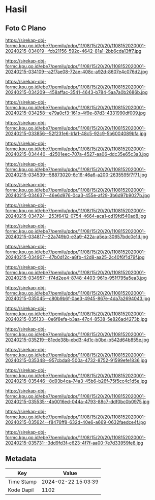 # Hasil

## Foto C Plano

https://sirekap-obj-formc.kpu.go.id/ebe7/pemilu/pdpr/11/08/15/20/20/1108152020001-20240215-034019--fcb21156-592c-4642-81a1-2bb6cda13ff7.jpg

https://sirekap-obj-formc.kpu.go.id/ebe7/pemilu/pdpr/11/08/15/20/20/1108152020001-20240215-034109--a2f7ae08-72ae-408c-a92d-8607e4c076d2.jpg

https://sirekap-obj-formc.kpu.go.id/ebe7/pemilu/pdpr/11/08/15/20/20/1108152020001-20240215-034209--458affac-3541-4643-b784-5aa7a0b2686b.jpg

https://sirekap-obj-formc.kpu.go.id/ebe7/pemilu/pdpr/11/08/15/20/20/1108152020001-20240215-034258--e79a0cf3-161b-4f9e-87d3-4331990df009.jpg

https://sirekap-obj-formc.kpu.go.id/ebe7/pemilu/pdpr/11/08/15/20/20/1108152020001-20240215-033856--52f231e6-b1a1-48c5-92c9-5b6004089bfa.jpg

https://sirekap-obj-formc.kpu.go.id/ebe7/pemilu/pdpr/11/08/15/20/20/1108152020001-20240215-034440--d2501eec-707a-4527-aa06-ddc35e65c3a3.jpg

https://sirekap-obj-formc.kpu.go.id/ebe7/pemilu/pdpr/11/08/15/20/20/1108152020001-20240215-034539--58873020-6c16-46a6-a200-2635595f7f71.jpg

https://sirekap-obj-formc.kpu.go.id/ebe7/pemilu/pdpr/11/08/15/20/20/1108152020001-20240215-034637--46e6d976-0ca3-455e-af29-3b6d97b9027b.jpg

https://sirekap-obj-formc.kpu.go.id/ebe7/pemilu/pdpr/11/08/15/20/20/1108152020001-20240215-034724--253f6412-0754-4664-aca1-cd19fd540ad8.jpg

https://sirekap-obj-formc.kpu.go.id/ebe7/pemilu/pdpr/11/08/15/20/20/1108152020001-20240215-034817--22a749b0-e3a9-422a-a5ea-30657bdc0e1d.jpg

https://sirekap-obj-formc.kpu.go.id/ebe7/pemilu/pdpr/11/08/15/20/20/1108152020001-20240215-034907--47b0d12c-a8fb-42d8-aa25-2c40f6f1d79f.jpg

https://sirekap-obj-formc.kpu.go.id/ebe7/pemilu/pdpr/11/08/15/20/20/1108152020001-20240215-034957--f74d2ee4-8748-4403-961b-951f795a5ea3.jpg

https://sirekap-obj-formc.kpu.go.id/ebe7/pemilu/pdpr/11/08/15/20/20/1108152020001-20240215-035045--c80b9b6f-0ae3-4945-867e-4da7a2694043.jpg

https://sirekap-obj-formc.kpu.go.id/ebe7/pemilu/pdpr/11/08/15/20/20/1108152020001-20240215-035133--0e6f8efa-b3aa-47c4-8538-5e826ad4273b.jpg

https://sirekap-obj-formc.kpu.go.id/ebe7/pemilu/pdpr/11/08/15/20/20/1108152020001-20240215-035219--81ede38b-ebd3-4d1c-b0bd-b542d64b855e.jpg

https://sirekap-obj-formc.kpu.go.id/ebe7/pemilu/pdpr/11/08/15/20/20/1108152020001-20240215-035348--957cbda8-500a-4732-8752-91599efe1836.jpg

https://sirekap-obj-formc.kpu.go.id/ebe7/pemilu/pdpr/11/08/15/20/20/1108152020001-20240215-035446--8d93b4ca-74a3-45b6-b26f-75f5cc4c1d5e.jpg

https://sirekap-obj-formc.kpu.go.id/ebe7/pemilu/pdpr/11/08/15/20/20/1108152020001-20240215-035535--4b0016ed-044a-4793-88c7-ddf0bc0b0975.jpg

https://sirekap-obj-formc.kpu.go.id/ebe7/pemilu/pdpr/11/08/15/20/20/1108152020001-20240215-035624--f8476ff8-632d-40e6-a669-0632faedce4f.jpg

https://sirekap-obj-formc.kpu.go.id/ebe7/pemilu/pdpr/11/08/15/20/20/1108152020001-20240215-035731--3dd9fd3f-c623-4f7f-aa00-7e7d33959fe8.jpg


## Metadata

| Key        | Value               |
| ---------- | ------------------- |
| Time Stamp | 2024-02-22 15:03:39 |
| Kode Dapil | 1102                |



